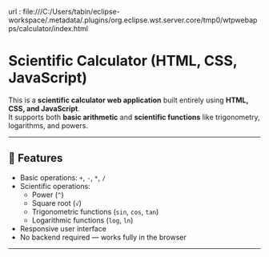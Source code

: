 url : file:///C:/Users/tabin/eclipse-workspace/.metadata/.plugins/org.eclipse.wst.server.core/tmp0/wtpwebapps/calculator/index.html

# Scientific Calculator (HTML, CSS, JavaScript)

This is a **scientific calculator web application** built entirely using **HTML, CSS, and JavaScript**.  
It supports both **basic arithmetic** and **scientific functions** like trigonometry, logarithms, and powers.

---

## 🚀 Features
- Basic operations: `+`, `-`, `*`, `/`
- Scientific operations:
  - Power (`^`)
  - Square root (`√`)
  - Trigonometric functions (`sin`, `cos`, `tan`)
  - Logarithmic functions (`log`, `ln`)
- Responsive user interface
- No backend required — works fully in the browser

---



